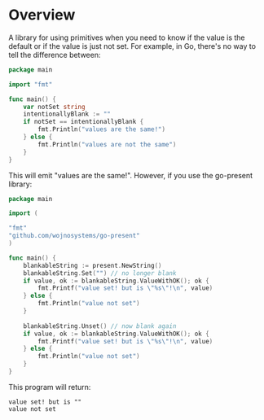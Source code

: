 # Overview

A library for using primitives when you need to know if the value is the default or if the value is just not set. For example, in Go, there's no way to tell the difference between:

```go
package main

import "fmt"

func main() {
    var notSet string
    intentionallyBlank := ""
    if notSet == intentionallyBlank {
        fmt.Println("values are the same!")
    } else {
        fmt.Println("values are not the same")
    }
}
```

This will emit "values are the same!". However, if you use the go-present library:

```go
package main

import (

"fmt"
"github.com/wojnosystems/go-present"
)

func main() {
    blankableString := present.NewString()
    blankableString.Set("") // no longer blank
    if value, ok := blankableString.ValueWithOK(); ok {
        fmt.Printf("value set! but is \"%s\"!\n", value)
    } else {
        fmt.Println("value not set")
    }
    
    blankableString.Unset() // now blank again
    if value, ok := blankableString.ValueWithOK(); ok {
        fmt.Printf("value set! but is \"%s\"!\n", value)
    } else {
        fmt.Println("value not set")
    }
}
```

This program will return:

```
value set! but is ""
value not set
```
